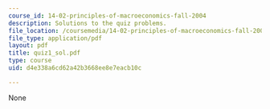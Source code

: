 ```yaml
---
course_id: 14-02-principles-of-macroeconomics-fall-2004
description: Solutions to the quiz problems.
file_location: /coursemedia/14-02-principles-of-macroeconomics-fall-2004/d4e338a6cd62a42b3668ee8e7eacb10c_quiz1_sol.pdf
file_type: application/pdf
layout: pdf
title: quiz1_sol.pdf
type: course
uid: d4e338a6cd62a42b3668ee8e7eacb10c

---
```

None